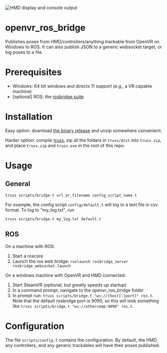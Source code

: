 ![HMD display and console output](screenshot.png?raw=true)

# openvr_ros_bridge
Publishes poses from HMD/controllers/anything trackable from OpenVR on Windows
to ROS. It can also publish JSON to a generic websocket target, or log poses
to a file.

# Prerequisites

* Windows: 64 bit windows and directx 11 support (e.g., a VR
  capable machine)
* [optional] ROS: the [rosbridge suite](http://wiki.ros.org/rosbridge_suite)

# Installation

Easy option: download [the binary release](https://github.com/personalrobotics/openvr_ros_bridge/releases/tag/v0.2.0)
and unzip somewhere convenient.

Harder option: compile [truss](https://github.com/PyryM/truss),
zip all the folders in `truss/dist` into `truss.zip`, and place `truss.zip` and
`truss.exe` in the root of this repo.

# Usage

## General

`truss scripts/bridge.t url_or_filename config_script_name.t`

For example, the config script `config/default.t` will log to a text file in
csv format. To log to "my_log.txt", run

`truss scripts/bridge.t my_log.txt default.t`

## ROS

On a machine with ROS:

1. Start a roscore
2. Launch the ros web bridge: `roslaunch rosbridge_server rosbridge_websocket.launch`

On a windows machine with OpenVR and HMD connected:

1. Start SteamVR (optional, but greatly speeds up startup)
2. In a command prompt, navigate to the openvr_ros_bridge folder
3. In prompt run: `truss scripts/bridge.t "ws://[host]:[port]" ros.t`. Note that the
default rosbridge port is 9090, so this will look something like
`truss scripts/bridge.t "ws://othercomp:9090" ros.t`.

# Configuration

The file `scripts/config.t` contains the configuration. By default, the HMD,
any controllers, and any generic trackables will have their poses published.
